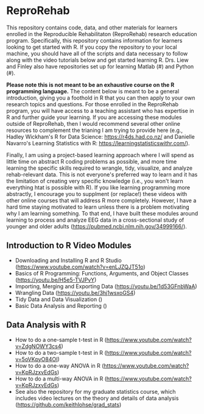 # ReproRehab

This repository contains code, data, and other materials for learners enrolled in the Reproducible Rehabilitaton (ReproRehab) research education program. Specifically, this repository contains information for learners looking to get started with R. If you copy the repository to your local machine, you should have all of the scripts and data necessary to follow along with the video tutorials below and get started learning R. Drs. Liew and Finley also have repositories set up for learning Matlab (#) and Python (#). 

**Please note this is not meant to be an exhaustive course on the R programming language.** The content below is meant to be a general introduction, giving you a foothold in R that you can then apply to your own research topics and questions. For those enrolled in the ReproRehab program, you will have access to a teaching assistant who has expertise in R and further guide your learning. If you are accessing these modules outside of ReproRehab, then I would recommend several other online resources to complement the trianing I am trying to provide here (e.g., Hadley Wickham's R for Data Science: https://r4ds.had.co.nz/ and Danielle Navarro's Learning Statistics with R: https://learningstatisticswithr.com/). 

Finally, I am using a project-based learning approach where I will spend as little time on abstract R coding problems as possible, and more time learning the specific skills required to wrangle, tidy, visualize, and analyze rehab-relevant data. This is not everyone's preferred way to learn and it has the limitation of creating very specific knowledge (i.e., you won't learn everything htat is possible with R). If you like learning programming more abstractly, I encourage you to supplment (or replace!) these videos with other online courses that will address R more completely. However, I have a hard time staying motivated to learn unless there is a problem motivating why I am learning something. To that end, I have built these modules around learning to process and analyze EEG data in a cross-sectional study of younger and older adults (https://pubmed.ncbi.nlm.nih.gov/34999166/).  

## Introduction to R Video Modules
* Downloading and Installing R and R Studio (https://www.youtube.com/watch?v=enLJZQJT51o)
* Basics of R Programming: Functions, Arguments, and Object Classes (https://youtu.be/H5e5-TVJPvY)
* Importing, Merging and Exporting Data (https://youtu.be/1d53GFnbWaA)
* Wrangling Data (https://youtu.be/3hj1wsxoGS4)
* Tidy Data and Data Visualization ()
* Basic Data Analysis and Reporting ()

## Data Analysis with R
* How to do a one-sample t-test in R (https://www.youtube.com/watch?v=ZdgNOWY3cs4)
* How to do a two-sample t-test in R (https://www.youtube.com/watch?v=5oVKpyO84OI)
* How to do a one-way ANOVA in R (https://www.youtube.com/watch?v=KpRJzxvEdGs)
* How to do a multi-way ANOVA in R (https://www.youtube.com/watch?v=KpRJzxvEdGs)
* See also the repository for my graduate statistics course, which includes video lectures on the theory and details of data analysis (https://github.com/keithlohse/grad_stats)

